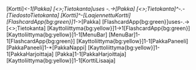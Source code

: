 [Kortti]*<-1[Pakka]
[<<Interface>>;Tietokanta]uses -.->[Pakka]
[<<Interface>>;Tietokanta]^-.-[TiedostoTietokanta]
[Kortti]^-[LaajennettuKortti]
[FlashcardApp{bg:green}]1-*>[Pakka]
[FlashcardApp{bg:green}]uses-.->[<<Interface>>;Tietokanta]
[Kayttoliittyma{bg:yellow}]1->1[FlashcardApp{bg:green}]
[Kayttoliittyma{bg:yellow}]1-1[MenuBar]
[MenuBar]1-1[FlashcardApp{bg:green}]
[Kayttoliittyma{bg:yellow}]1-1[PakkaPaneeli]
[PakkaPaneeli]1-*[PakkaNappi]
[Kayttoliittyma{bg:yellow}]1-1[PakkaHarjoittaja]
[Pakka]1-1[PakkaHarjoittaja]
[Kayttoliittyma{bg:yellow}]1-1[KorttiLisaaja]